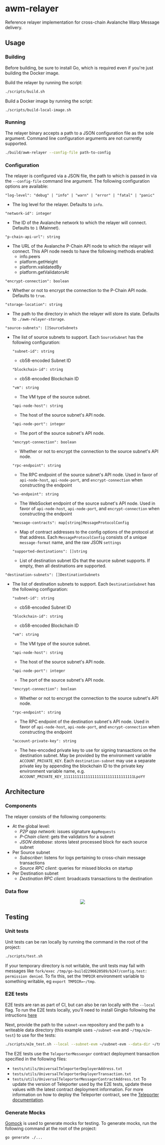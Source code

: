 # awm-relayer

Reference relayer implementation for cross-chain Avalanche Warp Message delivery.

## Usage

### Building

Before building, be sure to install Go, which is required even if you're just building the Docker image.

Build the relayer by running the script:

```bash
./scripts/build.sh
```

Build a Docker image by running the script:
```
./scripts/build-local-image.sh
```

### Running

The relayer binary accepts a path to a JSON configuration file as the sole argument. Command line configuration arguments are not currently supported.

```bash
./build/awm-relayer --config-file path-to-config
```

### Configuration

The relayer is configured via a JSON file, the path to which is passed in via the `--config-file` command line argument. The following configuration options are available:

`"log-level": "debug" | "info" | "warn" | "error" | "fatal" | "panic"` 
- The log level for the relayer. Defaults to `info`.

`"network-id": integer`
- The ID of the Avalanche network to which the relayer will connect. Defaults to `1` (Mainnet).

`"p-chain-api-url": string`
- The URL of the Avalanche P-Chain API node to which the relayer will connect. This API node needs to have the following methods enabled:
  - info.peers
  - platform.getHeight
  - platform.validatedBy
  - platform.getValidatorsAt

`"encrypt-connection": boolean`
- Whether or not to encrypt the connection to the P-Chain API node. Defaults to `true`.

`"storage-location": string`
- The path to the directory in which the relayer will store its state. Defaults to `./awm-relayer-storage`.

`"source-subnets": []SourceSubnets`
- The list of source subnets to support. Each `SourceSubnet` has the following configuration:

  `"subnet-id": string` 
  - cb58-encoded Subnet ID

  `"blockchain-id": string` 
  - cb58-encoded Blockchain ID

  `"vm": string` 
  - The VM type of the source subnet.

  `"api-node-host": string` 
  - The host of the source subnet's API node.

  `"api-node-port": integer` 
  - The port of the source subnet's API node.

  `"encrypt-connection": boolean` 
  - Whether or not to encrypt the connection to the source subnet's API node.

  `"rpc-endpoint": string` 
  - The RPC endpoint of the source subnet's API node. Used in favor of `api-node-host`, `api-node-port`, and `encrypt-connection` when constructing the endpoint

  `"ws-endpoint": string` 
  - The WebSocket endpoint of the source subnet's API node. Used in favor of `api-node-host`, `api-node-port`, and `encrypt-connection` when constructing the endpoint

  `"message-contracts": map[string]MessageProtocolConfig` 
  - Map of contract addresses to the config options of the protocol at that address. Each `MessageProtocolConfig` consists of a unique `message-format` name, and the raw JSON `settings`

  `"supported-destinations": []string` 
  - List of destination subnet IDs that the source subnet supports. If empty, then all destinations are supported.

`"destination-subnets": []DestinationSubnets`
- The list of destination subnets to support. Each `DestinationSubnet` has the following configuration:

  `"subnet-id": string`
  - cb58-encoded Subnet ID

  `"blockchain-id": string` 
  - cb58-encoded Blockchain ID

  `"vm": string` 
  - The VM type of the source subnet.

  `"api-node-host": string` 
  - The host of the source subnet's API node.

  `"api-node-port": integer` 
  - The port of the source subnet's API node.

  `"encrypt-connection": boolean` 
  - Whether or not to encrypt the connection to the source subnet's API node.

  `"rpc-endpoint": string` 
  - The RPC endpoint of the destination subnet's API node. Used in favor of `api-node-host`, `api-node-port`, and `encrypt-connection` when constructing the endpoint

  `"account-private-key": string` 
  - The hex-encoded private key to use for signing transactions on the destination subnet. May be provided by the environment variable `ACCOUNT_PRIVATE_KEY`. Each `destination-subnet` may use a separate private key by appending the blockchain ID to the private key environment variable name, e.g. `ACCOUNT_PRIVATE_KEY_11111111111111111111111111111111LpoYY` 

## Architecture

### Components

The relayer consists of the following components:

- At the global level:
    - *P2P app network*: issues signature `AppRequests`
    - *P-Chain client*: gets the validators for a subnet
    - *JSON database*: stores latest processed block for each source subnet
- Per Source subnet
    - *Subscriber*: listens for logs pertaining to cross-chain message transactions
    - *Source RPC client*: queries for missed blocks on startup
- Per Destination subnet
    - *Destination RPC client*: broadcasts transactions to the destination

### Data flow

<div align="center">
  <img src="resources/relayer-diagram.png?raw=true">
</div>

## Testing

### Unit tests

Unit tests can be ran locally by running the command in the root of the project:

```bash
./scripts/test.sh
```

If your temporary directory is not writable, the unit tests may fail with messages like `fork/exec /tmp/go-build2296620589/b247/config.test: permission denied`. To fix this, set the `TMPDIR` environment variable to something writable, eg `export TMPDIR=~/tmp`.

### E2E tests

E2E tests are ran as part of CI, but can also be ran locally with the `--local` flag. To run the E2E tests locally, you'll need to install Gingko following the intructions [here](https://onsi.github.io/ginkgo/#installing-ginkgo)

Next, provide the path to the `subnet-evm` repository and the path to a writeable data directory (this example uses `~/subnet-evm` and `~/tmp/e2e-test`) to use for the tests:
```bash
./scripts/e2e_test.sh --local --subnet-evm ~/subnet-evm --data-dir ~/tmp/e2e-test
```

The E2E tests use the `TeleporterMessenger` contract deployment transaction specified in the following files:
- `tests/utils/UniversalTeleporterDeployerAddress.txt`
- `tests/utils/UniversalTeleporterDeployerTransaction.txt`
- `tests/utils/UniversalTeleporterMessagerContractAddress.txt`
To update the version of Teleporter used by the E2E tests, update these values with the latest contract deployment information. For more information on how to deploy the Teleporter contract, see the [Teleporter documentation](https://github.com/ava-labs/teleporter/tree/main/utils/contract-deployment).

### Generate Mocks

[Gomock](https://pkg.go.dev/go.uber.org/mock/gomock) is used to generate mocks for testing. To generate mocks, run the following command at the root of the project:

```bash
go generate ./...
```
